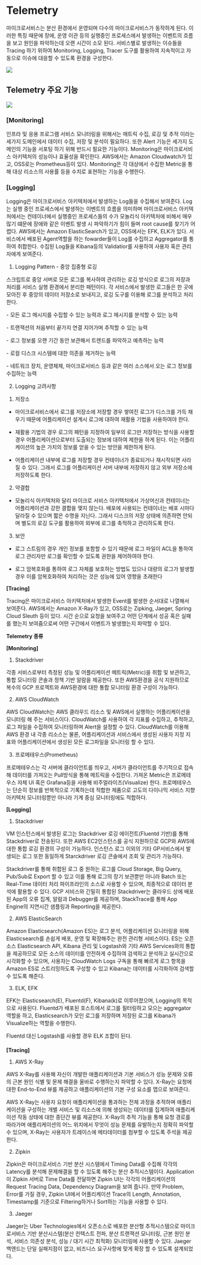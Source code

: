 # Telemetry

마이크로서비스는 분산 환경에서 운영되며 다수의 마이크로서비스가 동작하게 된다. 이러한 특징 때문에 장애, 운영 이관 등의 실행중인
프로세스에서 발생하는 이벤트의 흐름을 보고 원인을 파악하는데 오랜 시간이 소모 된다. 서비스별로 발생하는 이슈들을 Tracing
하기 위하여 Monitoring, Logging, Tracer 도구를 활용하여 지속적이고 자동으로 이슈에 대응할 수 있도록
환경을 구성한다.

![](/img/03_Bizdevops/07/06/image118.png)

## **Telemetry 주요 기능**

![](/img/03_Bizdevops/07/06/image119.png) 

### **\[Monitoring\]**

 인프라 및 응용 프로그램 서비스 모니터링을 위해서는 매트릭 수집, 로깅 및 추적 이라는 세가지 도메인에서 데이터 수집, 저장
 및 분석이 필요하다. 또한 Alert 기능은 세가지 도메인의 기능을 서포팅 하기 위해 반드시 필요한 기능이다.
 Monitoring은 마이크로서비스 아키텍처의 성능이나 효율성을 확인한다. AWS에서는 Amazon Cloudwatch가
 있고, OSS로는 Prometheus등이 있다. Monitoring은 각 대상에서 수집한 Metric을 통해 대상
 리소스의 사용률 등을 수치로 표현하는 기능을 수행한다.

### **\[Logging\]**

 Logging은 마이크로서비스 아키텍처에서 발생하는 Log들을 수집해서 보여준다. Log는 실행 중인 프로세스에서 발생하는
 이벤트의 흐름을 의미하며 마이크로서비스 아키텍처에서는 컨테이너에서 실행중인 프로세스들의 수가 모놀리식 아키텍처에 비해서
 매우 많기 떄문에 장애와 같은 이벤트 발생 시 파악하기가 힘이 들며 root cause를 찾기가 어렵다. AWS에서는
 Amazon ElasticSearch가 있고, OSS에서는 EFK, ELK가 있다. 서비스에서 배포된 Agent역할을 하는
 fowarder들이 Log를 수집하고 Aggregator를 통하여 취합한다. 수집된 Log들을 Kibana등의
 Validatior를 사용하여 사용자 혹은 관리자에게 보여준다.

1)  Logging Pattern - 중앙 집중형 로깅

스크립트로 중앙 서버로 모든 로그를 복사하여 관리하는 로깅 방식으로 로그의 저장과 처리를 서비스 실행 환경에서 분리한
 패턴이다. 각 서비스에서 발생한 로그들은 한 곳에 모아진 후 중앙의 데이터 저장소로 보내지고, 로깅 도구를
 이용해 로그를 분석하고 처리한다.
 
 \- 모든 로그 메시지를 수집할 수 있는 능력과 로그 메시지를 분석할 수 있는 능력
 
 \- 트랜잭션의 처음부터 끝가지 연결 지어가며 추적할 수 있는 능력
 
 \- 로그 정보를 오랜 기간 동안 보관해서 트렌드를 파악하고 예측하는 능력
 
 \- 로컬 디스크 시스템에 대한 의존을 제거하는 능력
 
 \- 네트워크 장치, 운영체제, 마이크로서비스 등과 같은 여러 소스에서 오는 로그 정보를 수집하는 능력

2)   Logging 고려사항

1.   저장소


  -  마이크로서비스에서 로그를 저장소에 저장할 경우 쌓여진 로그가 디스크를 가득 채우기 때문에 어플리케이션 설계시 로그에
     대하여 재활용 기법을 사용하여야 한다.

  -  재활용 기법의 경우 로그의 패턴을 지정하여 일부의 로그만 저장하는 방식을 사용할 경우 어플리케이션으로부터 도출되는
     정보에 대하여 제한을 하게 된다. 이는 어플리케이션의 높은 가치의 정보를 얻을 수 있는 방안을 제한하게
     된다.

  -  어플리케이션 내부에 로그를 저장할 경우 컨테이너가 종료되거나 재시작되면 사라질 수 있다. 그래서 로그를 어플리케이션
     서버 내부에 저장하지 않고 외부 저장소에 저장하도록 한다.


2.   약결합


  -  모놀리식 아키텍처와 달리 마이크로 서비스 아키텍처에서 가상머신과 컨테이너는 어플리케이션과 강한 결합을 맺지 않는다.
     배포에 사용되는 컨테이너는 배포 시마다 달라질 수 있으며 짧은 수명을 지닌다. 그래서 디스크의 저장 상태에
     의존하면 안되며 별도의 로깅 도구를 활용하여 외부에 로그를 축적하고 관리하도록 한다.


3.   보안

  -  로그 스트림의 경우 개인 정보를 포함할 수 있기 때문에 로그 파일이 ACL을 통하여 로그 관리자만 로그를 확인할 수
     있도록 권한을 제어하여야 한다.

  -  로그 암복호화를 통하여 로그 자체를 보호하는 방법도 있으나 대량의 로그가 발생할 경우 이를 암복호화하여 처리하는 것은
     성능에 있어 영향을 초래한다

**\[Tracing\]**

 Tracing은 마이크로서비스 아키텍처에서 발생한 Event를 발생한 순서대로 나열해서 보여준다. AWS에서는 Amazon
 X-Ray가 있고, OSS로는 Zipking, Jaeger, Spring Cloud Sleuth 등이 있다. 시간 순으로
 요청을 보여주고 어떤 단계에서 성공 혹은 실패를 했는지 보여줌으로써 어떤 구간에서 이벤트가 발생했는지 파악할 수
 있다.

**Telemetry 종류**

**\[Monitoring\]**

1. Stackdriver

각종 서비스로부터 측정된 성능 및 어플리케이션 메트릭(Metric)을 취합 및 보관하고, 통합 모니터링 콘솔과 정책 기반 알람을
제공한다. 또한 AWS환경을 공식 지원하므로 복수의 GCP 프로젝트와 AWS환경에 대한 통합 모니터링 환경 구성이 가능하다.

2. AWS CloudWatch

AWS CloudWatch는 AWS 클라우드 리소스 및 AWS에서 실행하는 어플리케이션을 모니터링 해 주는 서비스이다.
CloudWatch를 사용하여 각 지표를 수집하고, 추적하고, 로그 파일을 수집하여 모니터링하며 Alert을 설정할 수 있다.
CloudWatch를 이용해 AWS 환경 내 각종 리소스는 물론, 어플리케이션과 서비스에서 생성된 사용자 지정 지표와
어플리케이션에서 생성된 모든 로그파일을 모니터링 할 수 있다.

3. 프로메테우스(Prometheus)

프로메테우스는 각 서버에 클라이언트를 띄우고, 서버가 클라이언트를 주기적으로 접속해 데이터를 가져오는 Pull방식을 통해 메트릭을
수집한다. 가져온 Metric은 프로메테우스 자체 UI 혹은 Grafana등을 사용해 비주얼라이즈(Visualize) 한다.
프로메테우스는 단순히 정보를 반복적으로 기록하는데 적합한 제품으로 고도의 다이나믹 서비스 지향 아키텍처 모니터링뿐만
아니라 기계 중심 모니터링에도 적합하다.

**\[Logging\]**

1. Stackdriver

VM 인스턴스에서 발생된 로그는 Stackdriver 로깅 에이전트(Fluentd 기반)를 통해 Stackdriver로 전송된다.
또한 AWS EC2인스턴스를 공식 지원하므로 GCP와 AWS에 대한 통합 로깅 환경의 구성이 가능하다. 인스턴스 로그 이외의 기타
GP서비스에서 발생되는 로그 또한 동일하게 Starckdriver 로깅 콘솔에서 조회 및 관리가 가능하다.

Stackdriver를 통해 취합된 로그 중 원하는 로그를 Cloud Storage, Big Query, Pub/Sub로
Export 할 수 있고 이를 통해 로그의 장기 보관뿐만 아니라 Batch 또는 Real-Time 데이터 처리 파이프라인의 소스로
사용할 수 있으며, 최종적으로 데이터 분석에 활용할 수 있다. GCP 서비스와 긴밀히 통합된 Stackdriver는 클라우드 상에
배포된 App의 오류 집계, 알람과 Debugger를 제공하며, StackTrace를 통해 App Engine의 지연시간 샘플링과
Reporting을 제공한다.

2. AWS ElasticSearch

Amazon Elasticsearch(Amazon ES)는 로그 분석, 어플리케이션 모니터링을 위해 Elasticsearch를
손쉽게 배포, 운영 및 확장해주는 완전 관리형 서비스이다. ES는 오픈소스 Elasticsearch API, Kibana
관리 및 Logstash와 기타 AWS Services와의 통합을 제공하므로 모든 소스의 데이터를 안전하게 수집하여 검색하고
분석하고 실시간으로 시각화할 수 있으며, 사용자는 CloudWatch Logs 구독을 통해 빠르게 로그 항목을 Amazon
ES로 스트리밍하도록 구성할 수 있고 Kibana는 데이터를 시각화하여 검색할 수 있도록 해준다.

3. ELK, EFK

EFK는 Elasticsearch(E), Fluentd(F), Kibana(k)로 이루어졌으며, Logging의 목적으로
사용된다. Fluentd가 배포된 호스트에서 로그를 필터링하고 모으는 aggregator 역할을 하고,
Elasticsearch가 모인 로그를 저장하며 저장된 로그를 Kibana가 Visualize하는 역할을 수행한다.

Fluentd 대신 Logstash를 사용할 경우 ELK 조합이 된다.

#### 

**\[Tracing\]**

1. AWS X-Ray

AWS X-Ray를 사용해 자신이 개발한 애플리케이션과 기본 서비스가 성능 문제와 오류의 근본 원인 식별 및 문제 해결을 올바로
수행하는지 파악할 수 있다. X-Ray는 요청에 대한 End-to-End 뷰를 제공하고 애플리케이션의 기본 구성 요소를 맵으로
보여준다.

AWS X-Ray는 사용자 요청이 애플리케이션을 통과하는 전체 과정을 추적하며 애플리케이션을 구성하는 개별 서비스 및 리소스에
의해 생성되는 데이터를 집계하여 애플리케이션 작동 상태에 대한 종단간 뷰를 제공한다. X-Ray의 추적 기능을 통해 요청
경로를 따라가며 애플리케이션의 어느 위치에서 무엇이 성능 문제를 유발하는지 정확히 파악할 수 있으며, X-Ray는 사용자가
트레이스에 메타데이터를 첨부할 수 있도록 주석을 제공한다.

2. Zipkin

 Zipkin은 마이크로서비스 기반 분산 시스템에서 Timing Data를 수집해 각각의 Latency를 분석해 문제해결을 할
 수 있도록 해주는 분산 추적시스템이다. Application이 Zipkin 서버로 Time Data를 전달하면 Zipkin
 UI는 각각의 어플리케이션의 Request Tracing Data, Dependency Diagram을 보여 줍니다. 만약
 Problem, Error를 가질 경우, Zipkin UI에서 어플리케이션 Trace의 Length, Annotation,
 Timestamp를 기준으로 Filtering하거나 Sort하는 기능을 사용할 수 있다.

3. Jaeger

 Jaeger는 Uber Technologies에서 오픈소스로 배포한 분산형 추적시스템으로 마이크로서비스 기반 분산시스템(분산
 컨텍스트 전파, 분산 트랜잭션 모니터링, 근본 원인 분석, 서비스 의존성 분석, 성능 / 대기 시간 최적화) 모니터링에
 사용할 수 있다. Jaeger 백엔드는 단일 실패지점이 없고, 비즈니스 요구사항에 맞게 확장 할 수 있도록 설계되었다.
